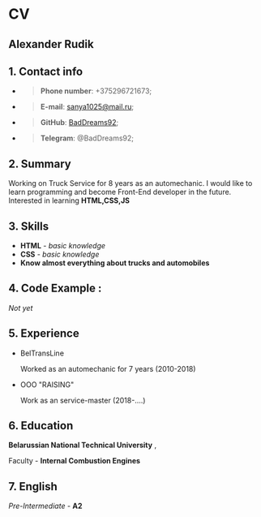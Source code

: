 # CV

## **Alexander Rudik**
## 1. Contact info
* > **Phone number**: +375296721673;
* > **E-mail**: sanya1025@mail.ru;
* > **GitHub**: [BadDreams92](https://github.com/BadDreams92);
* > **Telegram**: @BadDreams92;
## 2. Summary
Working on Truck Service for 8 years as an automechaniс. I would like to learn programming and become Front-End developer in the future.
 Interested in learning **HTML,CSS,JS**
## 3. Skills
* **HTML** - *basic knowledge*
* **CSS** - *basic knowledge*
* **Know almost everything about trucks and automobiles**
## 4. Code Example :
  _Not yet_ 
## 5. Experience
* BelTransLine 

  Worked as an automechanic for 7 years (2010-2018)

* OOO "RAISING"
  
  Work as an service-master (2018-....)
  
## 6. Education
 **Belarussian National Technical University** , 
 
 Faculty - **Internal Combustion Engines**
 ## 7. English
  
  *Pre-Intermediate* - **A2**
  